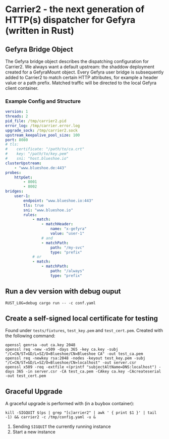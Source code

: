 # Carrier2 - the next generation of HTTP(s) dispatcher for Gefyra (written in Rust)

## Gefyra Bridge Object
The Gefyra bridge object describes the dispatching configuration for Carrier2.
We always want a default upstream: the shaddow deployment created for a GefyraMount object.
Every Gefyra user bridge is subsequently added to Carrier2 to match certain HTTP attributes, for example
a header value or a path prefix. Matched traffic will be directed to the local Gefyra client container.


### Example Config and Structure
```yaml
version: 1
threads: 2
pid_file: /tmp/carrier2.pid
error_log: /tmp/carrier.error.log
upgrade_sock: /tmp/carrier2.sock
upstream_keepalive_pool_size: 100
port: 8080
# tls:
#    certificate: "/path/to/ca.crt"
#    key: "/path/to/key.pem"
#    sni: "host.blueshoe.io"
clusterUpstream: 
    - "www.blueshoe.de:443"
probes: 
    httpGet:
        - 8001
        - 8002
bridges:
    user-1:
        endpoint: "www.blueshoe.io:443"
        tls: true
        sni: "www.blueshoe.io"
        rules:
            - match:
                - matchHeader:
                    name: "x-gefyra"
                    value: "user-1"
                # and
                - matchPath: 
                    path: "/my-svc"
                    type: "prefix"
            # or
            - match:
                - matchPath:
                    path: "/always"
                    type: "prefix"
```

## Run a dev version with debug ouput
`RUST_LOG=debug cargo run -- -c conf.yaml`


## Create a self-signed local certificate for testing
Found under `tests/fixtures`, `test_key.pem` and `test_cert.pem`.
Created with the following command:
```
openssl genrsa -out ca.key 2048
openssl req -new -x509 -days 365 -key ca.key -subj "/C=CN/ST=GD/L=SZ/O=Blueshoe/CN=Blueshoe CA" -out test_ca.pem
openssl req -newkey rsa:2048 -nodes -keyout test_key.pem -subj "/C=CN/ST=GD/L=SZ/O=Blueshoe/CN=localhost" -out server.csr
openssl x509 -req -extfile <(printf "subjectAltName=DNS:localhost") -days 365 -in server.csr -CA test_ca.pem -CAkey ca.key -CAcreateserial -out test_cert.pem
```

## Graceful Upgrade
A graceful upgrade is performed with (in a buybox container):
```
kill -SIGQUIT $(ps | grep "[c]arrier2" | awk ' { print $1 }' | tail -1) && carrier2 -c /tmp/config.yaml -u &
```

1. Sending `SIGQUIT` the currently running instance
2. Start a new instance